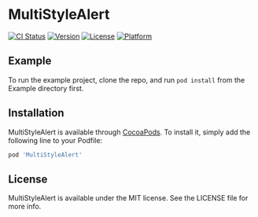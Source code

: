 # MultiStyleAlert

[![CI Status](https://img.shields.io/travis/lianleven/MultiStyleAlert.svg?style=flat)](https://travis-ci.org/lianleven/MultiStyleAlert)
[![Version](https://img.shields.io/cocoapods/v/MultiStyleAlert.svg?style=flat)](https://cocoapods.org/pods/MultiStyleAlert)
[![License](https://img.shields.io/cocoapods/l/MultiStyleAlert.svg?style=flat)](https://cocoapods.org/pods/MultiStyleAlert)
[![Platform](https://img.shields.io/cocoapods/p/MultiStyleAlert.svg?style=flat)](https://cocoapods.org/pods/MultiStyleAlert)

## Example

To run the example project, clone the repo, and run `pod install` from the Example directory first.

## Installation

MultiStyleAlert is available through [CocoaPods](https://cocoapods.org). To install
it, simply add the following line to your Podfile:

```ruby
pod 'MultiStyleAlert'
```


## License

MultiStyleAlert is available under the MIT license. See the LICENSE file for more info.


